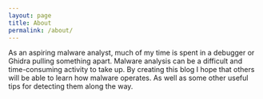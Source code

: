 ```yaml
---
layout: page
title: About
permalink: /about/
---
```


As an aspiring malware analyst, much of my time is spent in a debugger or Ghidra pulling something apart. Malware analysis can be a difficult and time-consuming activity to take up. By creating this blog I hope that others will be able to learn how malware operates. As well as some other useful tips for detecting them along the way. 
